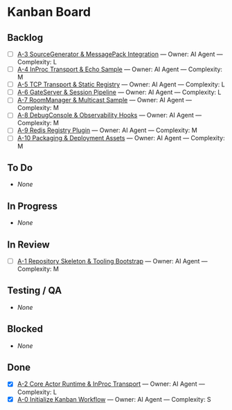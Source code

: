 # Kanban Board

## Backlog
- [ ] [A-3 SourceGenerator & MessagePack Integration](issues/A-3-source-generator.md) — Owner: AI Agent — Complexity: L
- [ ] [A-4 InProc Transport & Echo Sample](issues/A-4-inproc-transport.md) — Owner: AI Agent — Complexity: M
- [ ] [A-5 TCP Transport & Static Registry](issues/A-5-tcp-transport.md) — Owner: AI Agent — Complexity: L
- [ ] [A-6 GateServer & Session Pipeline](issues/A-6-gate-session.md) — Owner: AI Agent — Complexity: L
- [ ] [A-7 RoomManager & Multicast Sample](issues/A-7-roommanager.md) — Owner: AI Agent — Complexity: M
- [ ] [A-8 DebugConsole & Observability Hooks](issues/A-8-debug-console.md) — Owner: AI Agent — Complexity: M
- [ ] [A-9 Redis Registry Plugin](issues/A-9-redis-registry.md) — Owner: AI Agent — Complexity: M
- [ ] [A-10 Packaging & Deployment Assets](issues/A-10-packaging.md) — Owner: AI Agent — Complexity: M

## To Do
- _None_

## In Progress
- _None_

## In Review
- [ ] [A-1 Repository Skeleton & Tooling Bootstrap](issues/A-1-repo-skeleton.md) — Owner: AI Agent — Complexity: M

## Testing / QA
- _None_

## Blocked
- _None_

## Done
- [x] [A-2 Core Actor Runtime & InProc Transport](issues/A-2-core-actor-runtime.md) — Owner: AI Agent — Complexity: L
- [x] [A-0 Initialize Kanban Workflow](issues/A-0-initialize-kanban.md) — Owner: AI Agent — Complexity: S

